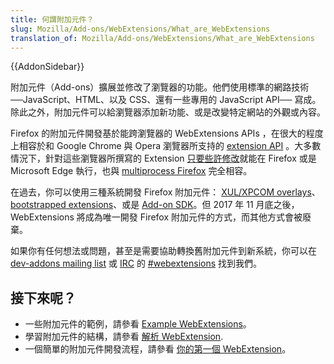 ```yaml
---
title: 何謂附加元件？
slug: Mozilla/Add-ons/WebExtensions/What_are_WebExtensions
translation_of: Mozilla/Add-ons/WebExtensions/What_are_WebExtensions
---
```

{{AddonSidebar}}

附加元件（Add-ons）擴展並修改了瀏覽器的功能。他們使用標準的網路技術 ──JavaScript、HTML、以及 CSS、還有一些專用的 JavaScript API── 寫成。除此之外，附加元件可以給瀏覽器添加新功能、或是改變特定網站的外觀或內容。

Firefox 的附加元件開發基於能跨瀏覽器的 WebExtensions APIs ，在很大的程度上相容於和 Google Chrome 與 Opera 瀏覽器所支持的 [extension API](https://developer.chrome.com/extensions) 。大多數情況下，針對這些瀏覽器所撰寫的 Extension [只要些許修改](/zh-TW/Add-ons/WebExtensions/Porting_from_Google_Chrome)就能在 Firefox 或是 Microsoft Edge 執行，也與 [multiprocess Firefox](/zh-TW/Firefox/Multiprocess_Firefox) 完全相容。

在過去，你可以使用三種系統開發 Firefox 附加元件： [XUL/XPCOM overlays](/zh-TW/Add-ons/Overlay_Extensions)、[bootstrapped extensions](/zh-TW/docs/Mozilla/Add-ons/Bootstrapped_extensions)、或是 [Add-on SDK](/zh-TW/docs/Mozilla/Add-ons/SDK)。但 2017 年 11 月底之後，WebExtensions 將成為唯一開發 Firefox 附加元件的方式，而其他方式會被廢棄。

如果你有任何想法或問題，甚至是需要協助轉換舊附加元件到新系統，你可以在 [dev-addons mailing list](https://mail.mozilla.org/listinfo/dev-addons) 或 [IRC](https://wiki.mozilla.org/IRC) 的 [#webextensions](irc://irc.mozilla.org/webextensions) 找到我們。

## 接下來呢？

- 一些附加元件的範例，請參看 [Example WebExtensions](https://github.com/mdn/webextensions-examples)。
- 學習附加元件的結構，請參看 [解析 WebExtension](/zh-TW/docs/Mozilla/Add-ons/WebExtensions/Anatomy_of_a_WebExtension).
- 一個簡單的附加元件開發流程，請參看 [你的第一個 WebExtension](/zh-TW/docs/Mozilla/Add-ons/WebExtensions/Your_first_WebExtension)。

